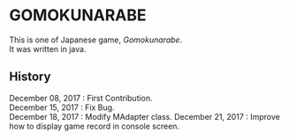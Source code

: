 # GOMOKUNARABE  
This is one of Japanese game, *Gomokunarabe*.  
It was written in java.  
## History
December 08, 2017 : First Contribution.  
December 15, 2017 : Fix Bug.  
December 18, 2017 : Modify MAdapter class.
December 21, 2017 : Improve how to display game record in console screen.
